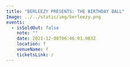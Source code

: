 ```yaml
---
title: "BERLEEZY PRESENTS: THE BIRTHDAY BALL"
Image: ../../static/img/berleezy.png
events:
  - isSoldOut: false
    note: ""
    date: 2021-12-08T06:46:01.083Z
    location: f
    venueName: f
    ticketsLink: /
---
```

